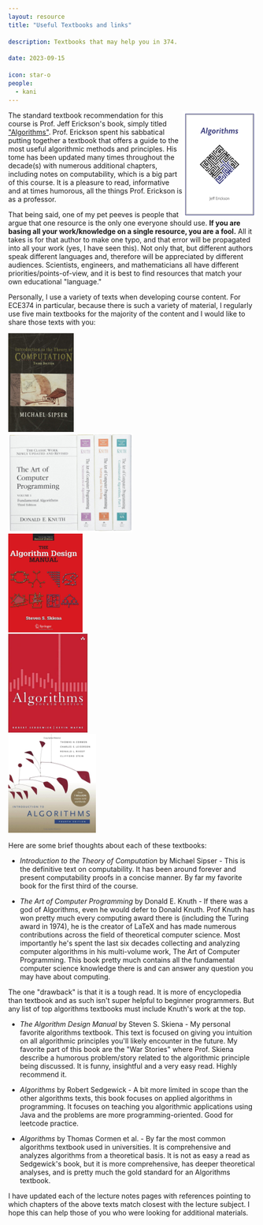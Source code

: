 ```yaml
---
layout: resource
title: "Useful Textbooks and links"

description: Textbooks that may help you in 374.   

date: 2023-09-15

icon: star-o
people:
  - kani
---
```


<img style="max-width : 150px; float: right;" src="/img/resources/textbooks/algorithms_erickson.png">

The standard textbook recommendation for this course is Prof. Jeff Erickson's book, simply titled ["Algorithms"](https://jeffe.cs.illinois.edu/teaching/algorithms/). Prof. Erickson spent his sabbatical putting together a textbook that offers a guide to the most useful algorithmic methods and principles. His tome has been updated many times throughout the decade(s) with numerous additional chapters, including notes on computability, which is a big part of this course. It is a pleasure to read, informative and at times humorous, all the things Prof. Erickson is as a professor. 

That being said, one of my pet peeves is people that argue that one resource is the only one everyone should use. **If you are basing all your work/knowledge on a single resource, you are a fool.** All it takes is for that author to make one typo, and that error will be propagated into all your work (yes, I have seen this). Not only that, but different authors speak different languages and, therefore will be appreciated by different audiences. Scientists, engineers, and mathematicians all have different priorities/points-of-view, and it is best to find resources that match your own educational "language." 

Personally, I use a variety  of texts when developing course content. For ECE374 in particular, because there is such a variety of material, I regularly use five main textbooks for the majority of the content and I would like to share those texts with you: 

<div class="container">
  <div class="row justify-content-md-center">
    <div class="col col-sm-auto">
      <img style="max-height : 200px;" src="/img/resources/textbooks/computability_sipser.jpeg">
    </div>
    <div class="col col-sm-auto">
      <img style="max-height : 200px;" src="/img/resources/textbooks/algorithms_Knuth_2.jpeg">
    </div>
    <div class="col col-md-auto">
      <img style="max-height : 200px;" src="/img/resources/textbooks/algorithms_skiena.jpg">
    </div>
    <div class="col-md-auto">
      <img style="max-height : 200px;" src="/img/resources/textbooks/algorithms_sedgewick.jpg">
    </div>
    <div class="col-sm-auto">
      <img style="max-height : 200px;" src="/img/resources/textbooks/algorithms_corman.jpg">
    </div>
  </div>
</div>

Here are some brief thoughts about each of these textbooks: 

* *Introduction to the Theory of Computation* by Michael Sipser - This is the definitive text on computability. It has been around forever and present computability proofs in a concise manner. By far my favorite book for the first third of the course.

* *The Art of Computer Programming* by Donald E. Knuth - If there was a god of Algorithms, even he would defer to Donald Knuth. Prof Knuth has won pretty much every computing award there is (including the Turing award in 1974), he is the creator of LaTeX and has made numerous contributions across the field of theoretical computer science. Most importantly he's spent the last six decades collecting and analyzing computer algorithms in his multi-volume work, The Art of Computer Programming. This book pretty much contains all the fundamental computer science knowledge there is and can answer any question you may have about computing. 

The one "drawback" is that it is a tough read. It is more of encyclopedia than textbook and as such isn't super helpful to beginner programmers. But any list of top algorithms textbooks must include Knuth's work at the top.

* *The Algorithm Design Manual* by Steven S. Skiena - My personal favorite algorithms textbook. This text is focused on giving you intuition on all algorithmic principles you'll likely encounter in the future. My favorite part of this book are the "War Stories" where Prof. Skiena describe a humorous problem/story related to the algorithmic principle being discussed. It is funny, insightful and a very easy read. Highly recommend it. 

* *Algorithms* by Robert Sedgewick - A bit more limited in scope than the other algorithms texts, this book focuses on applied algorithms in programming. It focuses on teaching you algorithmic applications using Java and the problems are more programming-oriented. Good for leetcode practice. 

* *Algorithms* by Thomas Cormen et al. - By far the most common algorithms textbook used in universities. It is comprehensive and analyzes algorithms from a theoretical basis. It is not as easy a read as Sedgewick's book, but it is more comprehensive, has deeper theoretical analyses, and is pretty much the gold standard for an Algorithms textbook.

I have updated each of the lecture notes pages with references pointing to which chapters of the above texts match closest with the lecture subject. I hope this can help those of you who were looking for additional materials. 